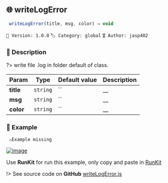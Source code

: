 ## 🌐 writeLogError 

```javascript
 writeLogError(title, msg, color) ⇒ void 
``` 


`📢 Version: 1.0.0`  `🏷️ Category: global` `🎖️ Author: jasp402` 

### 📝 Description 


?> write file .log in folder default of class. 


| Param | Type | Default value | Description |
| --- | --- | --- | --- |
| **title** | `string` | `` | __ | 
| **msg** | `string` | `` | __ | 
| **color** | `string` | `` | __ | 



### 🧪 Example 


``` 
 ⚠️Example missing 
```




[![image](https://user-images.githubusercontent.com/8978470/89190058-8603d500-d566-11ea-914f-284448e5a1b6.png)](https://npm.runkit.com/js-packtools) 
 
Use **RunKit** for run this example, only copy and paste in [RunKit](https://npm.runkit.com/js-packtools)


!> See source code on **GitHub** [writeLogError.js](https://github.com/jasp402/js-packtools/blob/master/lib/writeLogError.js) 

